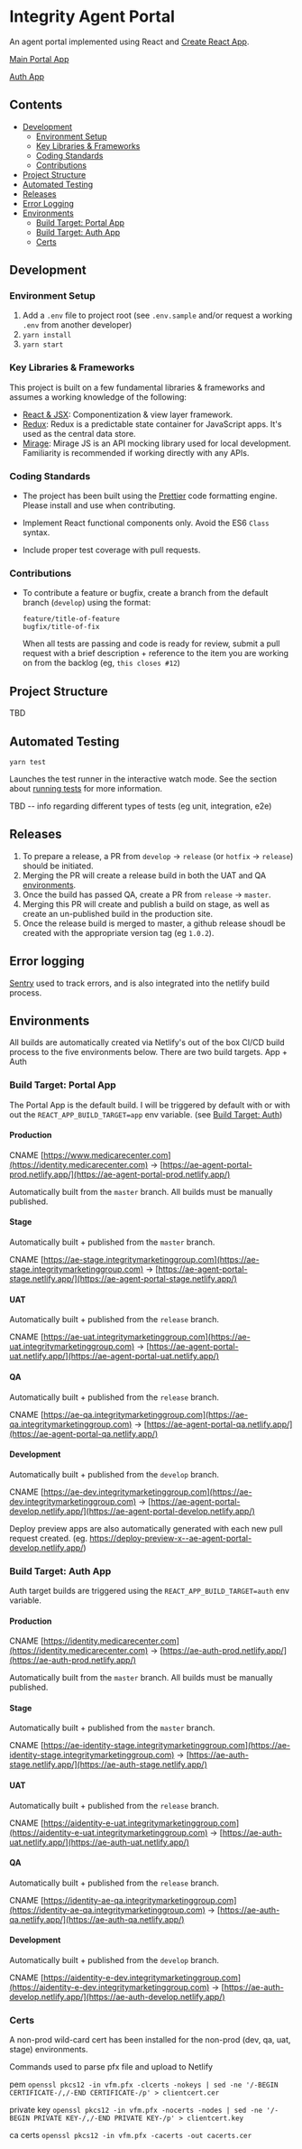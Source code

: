 # Integrity Agent Portal

An agent portal implemented using React and [Create React App](https://create-react-app.dev/).

[Main Portal App](https://ae-agent-portal-prod.netlify.app)

[Auth App](https://ae-auth-prod.netlify.app)

## Contents

- [Development](#Development)
  - [Environment Setup](#environment-setup)
  - [Key Libraries & Frameworks](#key-libraries--frameworks)
  - [Coding Standards](#coding-standards)
  - [Contributions](#contributions)
- [Project Structure](#project-structure)
- [Automated Testing](#automated-testing)
- [Releases](#releases)
- [Error Logging](#error-logging)
- [Environments](#environments)
  - [Build Target: Portal App](##build-target-portal-app)
  - [Build Target: Auth App](#build-target-auth-app)
  - [Certs](#certs)

## Development

### Environment Setup

1. Add a `.env` file to project root
   (see `.env.sample` and/or request a working `.env` from another developer)
2. `yarn install`
3. `yarn start`

### Key Libraries & Frameworks

This project is built on a few fundamental libraries & frameworks and assumes a working knowledge of the following:

- [React & JSX](https://reactjs.org/): Componentization & view layer framework.
- [Redux](https://redux.js.org/): Redux is a predictable state container for JavaScript apps. It's used as the central data store.
- [Mirage](https://miragejs.com/): Mirage JS is an API mocking library used for local development. Familiarity is recommended if working directly with any APIs.

### Coding Standards

- The project has been built using the [Prettier](https://prettier.io/) code formatting engine. Please install and use when contributing.

- Implement React functional components only. Avoid the ES6 `Class` syntax.

- Include proper test coverage with pull requests.

### Contributions

- To contribute a feature or bugfix, create a branch from the default branch (`develop`) using the format:

  `feature/title-of-feature`<br />
  `bugfix/title-of-fix`

  When all tests are passing and code is ready for review, submit a pull request with a brief description + reference to the item you are working on from the backlog (eg, `this closes #12`)

## Project Structure

TBD

## Automated Testing

`yarn test`

Launches the test runner in the interactive watch mode.
See the section about [running tests](https://facebook.github.io/create-react-app/docs/running-tests) for more information.

TBD -- info regarding different types of tests (eg unit, integration, e2e)

## Releases

1. To prepare a release, a PR from `develop` -> `release` (or `hotfix` -> `release`) should be initiated.
2. Merging the PR will create a release build in both the UAT and QA [environments](#environements).
3. Once the build has passed QA, create a PR from `release` -> `master`.
4. Merging this PR will create and publish a build on stage, as well as create an un-published build in the production site.
5. Once the release build is merged to master, a github release shoudl be created with the appropriate version tag (eg `1.0.2`).

## Error logging

[Sentry](https://sentry.io/organizations/integrity-marketing-org/issues/?project=5316442) used to track errors, and is also integrated into the netlify build process.

## Environments

All builds are automatically created via Netlify's out of the box CI/CD build process to the five environments below.
There are two build targets. App + Auth

### Build Target: Portal App

The Portal App is the default build. I will be triggered by default with or with out the `REACT_APP_BUILD_TARGET=app` env variable. (see [Build Target: Auth](#build-target-auth-app))

#### Production

CNAME [https://www.medicarecenter.com](https://identity.medicarecenter.com) -> [https://ae-agent-portal-prod.netlify.app/](https://ae-agent-portal-prod.netlify.app/)

Automatically built from the `master` branch. All builds must be manually published.

#### Stage

Automatically built + published from the `master` branch.

CNAME [https://ae-stage.integritymarketinggroup.com](https://ae-stage.integritymarketinggroup.com) -> [https://ae-agent-portal-stage.netlify.app/](https://ae-agent-portal-stage.netlify.app/)

#### UAT

Automatically built + published from the `release` branch.

CNAME [https://ae-uat.integritymarketinggroup.com](https://ae-uat.integritymarketinggroup.com) -> [https://ae-agent-portal-uat.netlify.app/](https://ae-agent-portal-uat.netlify.app/)

#### QA

Automatically built + published from the `release` branch.

CNAME [https://ae-qa.integritymarketinggroup.com](https://ae-qa.integritymarketinggroup.com) -> [https://ae-agent-portal-qa.netlify.app/](https://ae-agent-portal-qa.netlify.app/)

#### Development

Automatically built + published from the `develop` branch.

CNAME [https://ae-dev.integritymarketinggroup.com](https://ae-dev.integritymarketinggroup.com) -> [https://ae-agent-portal-develop.netlify.app/](https://ae-agent-portal-develop.netlify.app/)

Deploy preview apps are also automatically generated with each new pull request created. (eg. https://deploy-preview-x--ae-agent-portal-develop.netlify.app/)

### Build Target: Auth App

Auth target builds are triggered using the `REACT_APP_BUILD_TARGET=auth` env variable.

#### Production

CNAME [https://identity.medicarecenter.com](https://identity.medicarecenter.com) -> [https://ae-auth-prod.netlify.app/](https://ae-auth-prod.netlify.app/)

Automatically built from the `master` branch. All builds must be manually published.

#### Stage

Automatically built + published from the `master` branch.

CNAME [https://ae-identity-stage.integritymarketinggroup.com](https://ae-identity-stage.integritymarketinggroup.com) -> [https://ae-auth-stage.netlify.app/](https://ae-auth-stage.netlify.app/)

#### UAT

Automatically built + published from the `release` branch.

CNAME [https://aidentity-e-uat.integritymarketinggroup.com](https://aidentity-e-uat.integritymarketinggroup.com) -> [https://ae-auth-uat.netlify.app/](https://ae-auth-uat.netlify.app/)

#### QA

Automatically built + published from the `release` branch.

CNAME [https://identity-ae-qa.integritymarketinggroup.com](https://identity-ae-qa.integritymarketinggroup.com) -> [https://ae-auth-qa.netlify.app/](https://ae-auth-qa.netlify.app/)

#### Development

Automatically built + published from the `develop` branch.

CNAME [https://aidentity-e-dev.integritymarketinggroup.com](https://aidentity-e-dev.integritymarketinggroup.com) -> [https://ae-auth-develop.netlify.app/](https://ae-auth-develop.netlify.app/)

### Certs

A non-prod wild-card cert has been installed for the non-prod (dev, qa, uat, stage) environments.

Commands used to parse pfx file and upload to Netlify

pem
`openssl pkcs12 -in vfm.pfx -clcerts -nokeys | sed -ne '/-BEGIN CERTIFICATE-/,/-END CERTIFICATE-/p' > clientcert.cer`

private key
`openssl pkcs12 -in vfm.pfx -nocerts -nodes | sed -ne '/-BEGIN PRIVATE KEY-/,/-END PRIVATE KEY-/p' > clientcert.key`

ca certs
`openssl pkcs12 -in vfm.pfx -cacerts -out cacerts.cer`
